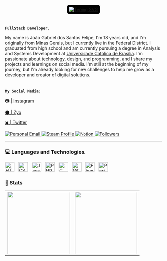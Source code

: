 <div align="center">
  <a href="https://git.io/typing-svg">
    <img 
      src="https://readme-typing-svg.demolab.com?font=Fira+Code&weight=500&size=22&pause=1000&color=FFFFFF&center=true&vCenter=true&random=false&width=524&lines=%F0%9F%A6%87+Hey%2C+I'm+Gabes+!" 
      alt="Typing SVG"
      style="background-color: #000000; border-radius: 6px; padding: 6px;"
    >
  </a>
</div>

#

**`FullStack Developer.`**

My name is João Gabriel dos Santos Felipe, I'm 18 years old, and I'm originally from Minas Gerais, but I currently live in the Federal District. I graduated from high school and am currently pursuing a degree in Analysis and Systems Development at [Universidade Católica de Brasília](https://ucb.catolica.edu.br/cursos-presenciais?utm_source=google&utm_medium=cpc&utm_campaign=matead-2025-01&utm_content=PMAX-2025-01pmax-2025-01&utm_term=&utm_campaign=&utm_source=adwords&utm_medium=ppc&hsa_acc=9711875664&hsa_cam=21983571512&hsa_grp=&hsa_ad=&hsa_src=x&hsa_tgt=&hsa_kw=&hsa_mt=&hsa_net=adwords&hsa_ver=3&gad_source=1&gclid=Cj0KCQjwh_i_BhCzARIsANimeoH6_eI2IC5PrKjLhLd3XU6GQIJxVwXl2ulLtocuGBlEOLrMfcjrgGYaAkl-EALw_wcB). I'm passionate about technology, design, and programming, and I share my projects and learnings on social media. I'm still at the beginning of my journey, but I'm already looking for new challenges to help me grow as a developer and creator of digital solutions.

#

**`My Social Media:`**

[📷 | Instagram](https://www.instagram.com/heyy.gabes)

[🌑 | Zyo](zyo.se/suko)

[✖️ | Twitter](https://x.com/gabiys7)

<p align="left">
    <a href="mailto:gabes.santtoss@gmail.com">
        <img 
            alt="Personal Email" 
            title="Contact me by email" 
            src="https://custom-icon-badges.demolab.com/badge/My%20Contact-000000?style=for-the-badge&logo=mail&logoColor=white&labelColor=2e2e2e"
        />
    </a>
    <a href="https://steamcommunity.com/id/sukw/">
        <img 
            alt="Steam Profile" 
            title="My Steam profile" 
            src="https://custom-icon-badges.demolab.com/badge/Steam-sukw-000000?style=for-the-badge&logo=steam&logoColor=white&labelColor=2e2e2e"
        />
    </a>
    <a href="https://saber-train-6ef.notion.site/M-Y-R-E-F-U-G-E-1d296f998f5380a483baec7e439aec43?pvs=4">
        <img 
            alt="Notion" 
            title="My Notion workspace" 
            src="https://custom-icon-badges.demolab.com/badge/Notion-My%20Space-000000?style=for-the-badge&logo=notion&logoColor=white&labelColor=2e2e2e"
        />
    </a>
    <a href="https://github.com/codebygabes?tab=followers">
        <img 
            alt="Followers" 
            title="Follow me on GitHub" 
            src="https://custom-icon-badges.demolab.com/github/followers/codebygabes?color=ffffff&labelColor=2e2e2e&style=for-the-badge&logo=github&label=Followers&logoColor=white"
        />
    </a>
</p>

---

### 💻 Languages and Technologies.

<img 
    align="left" 
    alt="HTML"
    title="HTML" 
    width="30px" 
    style="padding-right: 10px;" 
    src="https://cdn.jsdelivr.net/gh/devicons/devicon@latest/icons/html5/html5-original.svg" 
/>
<img 
    align="left" 
    alt="CSS" 
    title="CSS"
    width="30px" 
    style="padding-right: 10px;" 
    src="https://cdn.jsdelivr.net/gh/devicons/devicon@latest/icons/css3/css3-original.svg" 
/>
<img 
    align="left" 
    alt="JavaScript" 
    title="JavaScript"
    width="30px" 
    style="padding-right: 10px;" 
    src="https://cdn.jsdelivr.net/gh/devicons/devicon@latest/icons/javascript/javascript-original.svg"  
/>
<img 
    align="left" 
    alt="PHP" 
    title="PHP"
    width="30px" 
    style="padding-right: 10px;" 
    src="https://cdn.jsdelivr.net/gh/devicons/devicon@latest/icons/php/php-original.svg" 
/>
<img 
    align="left" 
    alt="C" 
    title="C"
    width="30px" 
    style="padding-right: 10px;" 
    src="https://cdn.jsdelivr.net/gh/devicons/devicon@latest/icons/c/c-original.svg" 
/>
<img 
    align="left" 
    alt="Git" 
    title="Git"
    width="30px" 
    style="padding-right: 10px;" 
    src="https://cdn.jsdelivr.net/gh/devicons/devicon@latest/icons/git/git-original.svg" 
/>
<img 
    align="left" 
    alt="Figma" 
    title="Figma"
    width="30px" 
    style="padding-right: 10px;" 
    src="https://cdn.jsdelivr.net/gh/devicons/devicon@latest/icons/figma/figma-original.svg" 
/>
<img 
    align="left" 
    alt="Portugol"
    title="Portugol"
    width="30px" 
    style="padding-right: 10px;" 
    src="https://cdn.jsdelivr.net/gh/devicons/devicon@latest/icons/bash/bash-original.svg" 
/> 

<br/>
<br/>

### 🖤 Stats

<table>
  <tr>
    <td>
      <img 
        src="https://github-readme-stats.vercel.app/api?username=codebygabes&show_icons=true&theme=dark&title_color=696969&text_color=FFFFFF&icon_color=696969&bg_color=000000&include_all_commits=true" 
        height="200"
      />
    </td>
    <td>
      <img 
        src="https://github-readme-stats.vercel.app/api/top-langs/?username=codebygabes&layout=compact&theme=dark&title_color=696969&text_color=FFFFFF&icon_color=696969&bg_color=000000"
        height="200"
      />
    </td>
  </tr>
</table>


